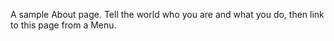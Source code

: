 A sample About page. Tell the world who you are and what you do, then link to this page from a Menu.